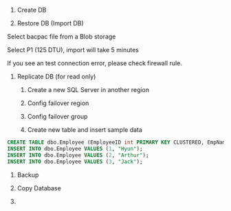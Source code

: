 
1. Create DB

1. Restore DB (Import DB)

Select bacpac file from a Blob storage 

Select P1 (125 DTU), import will take 5 minutes

If you see an test connection error, please check firewall rule.

1. Replicate DB (for read only)

    1. Create a new SQL Server in another region 

    1. Config failover region

    1. Config failover group

    1. Create new table and insert sample data

```sql
CREATE TABLE dbo.Employee (EmployeeID int PRIMARY KEY CLUSTERED, EmpName varchar(20));
INSERT INTO dbo.Employee VALUES (1, "Hyun");
INSERT INTO dbo.Employee VALUES (2, "Arthur");
INSERT INTO dbo.Employee VALUES (3, "Jack");
```

1. Backup 

1. Copy Database

1. 

